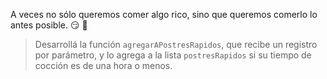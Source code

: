 A veces no sólo queremos comer algo rico, sino que queremos comerlo lo antes posible. :smirk: :cake:

> Desarrollá la función `agregarAPostresRapidos`, que recibe un registro por parámetro, y lo agrega a la lista `postresRapidos` si su tiempo de cocción es de una hora o menos.
